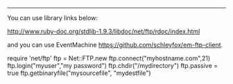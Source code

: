 
---
You can use library links below:

http://www.ruby-doc.org/stdlib-1.9.3/libdoc/net/ftp/rdoc/index.html

and you can use EventMachine https://github.com/schleyfox/em-ftp-client.

require 'net/ftp'
ftp = Net::FTP.new
ftp.connect("myhostname.com",21)
ftp.login("myuser","my password")
ftp.chdir("/mydirectory")
ftp.passive = true
ftp.getbinaryfile("mysourcefile", "mydestfile")

